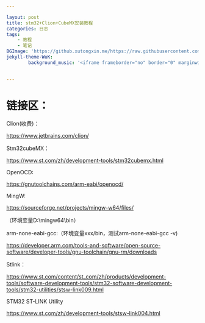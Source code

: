 ```yaml
---

layout: post
title: stm32+Clion+CubeMX安装教程
categories: 日志
tags: 
    - 教程
    - 笔记
BGImage: 'https://github.xutongxin.me/https://raw.githubusercontent.com/xutongxin1/PictureBed/master/img0/20201130215808.png'
jekyll-theme-WuK:
        background_music: '<iframe frameborder="no" border="0" marginwidth="0" marginheight="0" width=100% height=86 src="//music.163.com/outchain/player?type=2&id=1444719011&auto=1&height=66"></iframe>'
      

---
```


# 链接区：

Clion(收费)：

https://www.jetbrains.com/clion/

Stm32cubeMX：

https://www.st.com/zh/development-tools/stm32cubemx.html

OpenOCD:

https://gnutoolchains.com/arm-eabi/openocd/

MingW:

https://sourceforge.net/projects/mingw-w64/files/

（环境变量D:\mingw64\bin）

arm-none-eabi-gcc:（环境变量xxx/bin，测试arm-none-eabi-gcc -v)

https://developer.arm.com/tools-and-software/open-source-software/developer-tools/gnu-toolchain/gnu-rm/downloads

Stlink：

https://www.st.com/content/st_com/zh/products/development-tools/software-development-tools/stm32-software-development-tools/stm32-utilities/stsw-link009.html

STM32 ST-LINK Utility

https://www.st.com/zh/development-tools/stsw-link004.html

